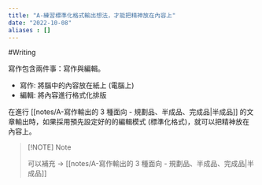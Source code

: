 ```yaml
---
title: "A-練習標準化格式輸出想法，才能把精神放在內容上"
date: "2022-10-08"
aliases : []
---
```

#Writing 

寫作包含兩件事：寫作與編輯。

- 寫作: 將腦中的內容放在紙上 (電腦上)
- 編輯: 將內容進行格式化排版

在進行 [[notes/A-寫作輸出的 3 種面向 - 規劃品、半成品、完成品|半成品]] 的文章輸出時，如果採用預先設定好的的編輯模式 (標準化格式)，就可以把精神放在內容上。


> [!NOTE] Note
> 
> 可以補充 ->  [[notes/A-寫作輸出的 3 種面向 - 規劃品、半成品、完成品|半成品]]
